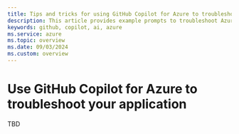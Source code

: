 ```yaml
---
title: Tips and tricks for using GitHub Copilot for Azure to troubleshoot your application
description: This article provides example prompts to troubleshoot Azure services in use in by your application.
keywords: github, copilot, ai, azure
ms.service: azure
ms.topic: overview
ms.date: 09/03/2024
ms.custom: overview
---
```


# Use GitHub Copilot for Azure to troubleshoot your application

TBD